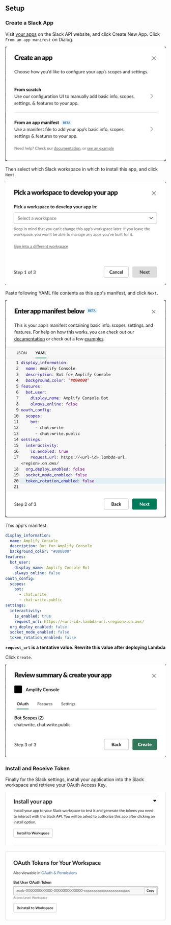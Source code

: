 ## Setup

### Create a Slack App

Visit [your apps](https://api.slack.com/apps) on the Slack API website, and click Create New App. Click `From an app manifest` on Dialog.

![](create-an-app_step0.png)

Then select which Slack workspace in which to install this app, and click `Next`.

![](create-an-app_step1.png)

Paste following YAML file contents as this app's manifest, and click `Next`.

![](create-an-app_step2.png)

This app's manifest:
```yml
display_information:
  name: Amplify Console
  description: Bot for Amplify Console
  background_color: "#000000"
features:
  bot_user:
    display_name: Amplify Console Bot
    always_online: false
oauth_config:
  scopes:
    bot:
      - chat:write
      - chat:write.public
settings:
  interactivity:
    is_enabled: true
    request_url: https://<url-id>.lambda-url.<region>.on.aws/
  org_deploy_enabled: false
  socket_mode_enabled: false
  token_rotation_enabled: false
```

**`request_url` is a tentative value. Rewrite this value after deploying Lambda**

Click `Create`.

![](create-an-app_step3.png)

### Install and Receive Token

Finally for the Slack settings, install your application into the Slack workspace and retrieve your OAuth Access Key.

![](install-your-app.png)

![](oauth-token.png)
